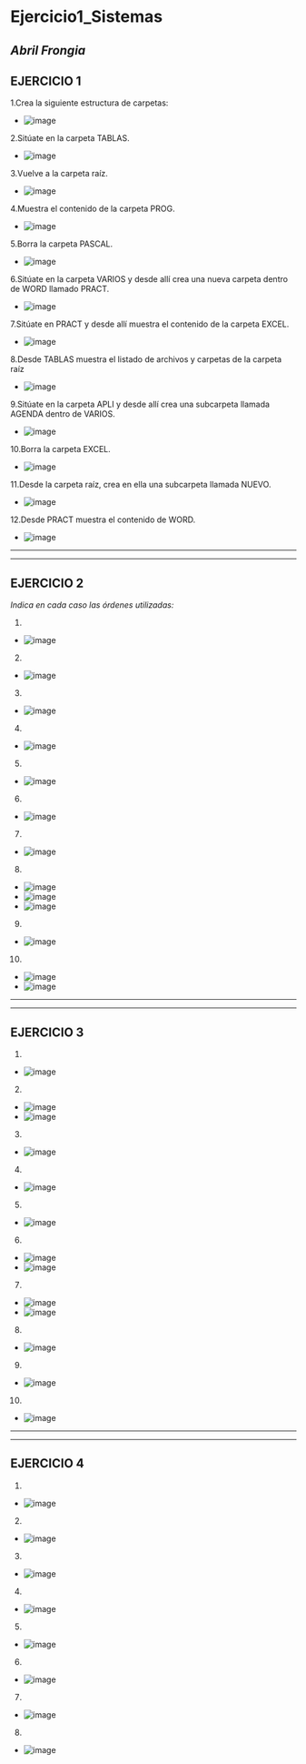 # Ejercicio1_Sistemas #
*Abril Frongia*
---
## EJERCICIO 1 ##
1.Crea la siguiente estructura de carpetas:
- ![image](https://user-images.githubusercontent.com/72273897/159031942-8dd783b2-bc74-4209-8f5c-330dca58fefe.png)

2.Sitúate en la carpeta TABLAS.
- ![image](https://user-images.githubusercontent.com/72273897/159032379-a43a3a49-30ca-448d-8fd6-1b7d6f4871c8.png)

3.Vuelve a la carpeta raíz.
- ![image](https://user-images.githubusercontent.com/72273897/159032704-ea536c1b-eb22-43dc-81da-366f09431b8c.png)

4.Muestra el contenido de la carpeta PROG.
- ![image](https://user-images.githubusercontent.com/72273897/159033166-88bfd839-bd99-4594-8e3f-b0f6f6d3534a.png)

5.Borra la carpeta PASCAL.
- ![image](https://user-images.githubusercontent.com/72273897/159033573-496fcbe8-d744-419c-a108-31a175c7a6b2.png)

6.Sitúate en la carpeta VARIOS y desde allí crea una nueva carpeta dentro de WORD llamado PRACT.
- ![image](https://user-images.githubusercontent.com/72273897/159035620-aca86f44-01f5-44b0-b4f8-5aae2c36b372.png)

7.Sitúate en PRACT y desde allí muestra el contenido de la carpeta EXCEL.
- ![image](https://user-images.githubusercontent.com/72273897/159036009-b22950b0-e24f-458e-9619-032bf6d5f272.png)

8.Desde TABLAS muestra el listado de archivos y carpetas de la carpeta raíz
- ![image](https://user-images.githubusercontent.com/72273897/159037008-ba32ab9e-6589-4e1d-a7c2-d9e7d29c1b14.png)

9.Sitúate en la carpeta APLI y desde allí crea una subcarpeta llamada AGENDA dentro de VARIOS.
- ![image](https://user-images.githubusercontent.com/72273897/159037858-8b814727-50e4-4821-b3d8-9b62d4b0e651.png)

10.Borra la carpeta EXCEL.
- ![image](https://user-images.githubusercontent.com/72273897/159038380-88164c97-4a5e-4fa3-bd59-1b94b57c1aef.png)

11.Desde la carpeta raíz, crea en ella una subcarpeta llamada NUEVO.
- ![image](https://user-images.githubusercontent.com/72273897/159038536-3a8fdaa4-a05e-46cb-bf72-a5c3c9157f6e.png)

12.Desde PRACT muestra el contenido de WORD.
- ![image](https://user-images.githubusercontent.com/72273897/159039111-fa83a6b6-9029-4feb-ad23-ab7d08db4642.png)
---
---
## EJERCICIO 2 ##
*Indica en cada caso las órdenes utilizadas:*

1.
- ![image](https://user-images.githubusercontent.com/72273897/159045633-fcf6c8ba-cc78-4cc7-832a-0a8b65834797.png)

2.
- ![image](https://user-images.githubusercontent.com/72273897/159045975-456856ef-7519-496e-a3f3-a9e6cc875522.png)

3.
- ![image](https://user-images.githubusercontent.com/72273897/159046311-a129b2a7-1ca4-4192-9e8f-9475ef314ac7.png)

4.
- ![image](https://user-images.githubusercontent.com/72273897/159047688-6077bca6-5308-4eec-bf7d-07233d268b86.png)

5.
- ![image](https://user-images.githubusercontent.com/72273897/159048191-5528fae7-2631-4729-b37a-e7da019d9ad2.png)

6.
- ![image](https://user-images.githubusercontent.com/72273897/159049066-de177f9d-4e59-4674-8bda-5e6e15ca4623.png)

7.
- ![image](https://user-images.githubusercontent.com/72273897/159049482-4d6ca5e8-5f4f-4818-8621-989028ceb560.png)

8.
- ![image](https://user-images.githubusercontent.com/72273897/159242023-ba0bec0b-b8a7-470a-9d57-aabdfa391043.png)
- ![image](https://user-images.githubusercontent.com/72273897/159242109-08cc58ac-5dec-45f8-be43-fb3a6ebc7694.png)
- ![image](https://user-images.githubusercontent.com/72273897/159242446-4a9fe2de-ab02-4dec-b8f1-56c1695fb6a3.png)

9.
- ![image](https://user-images.githubusercontent.com/72273897/159242873-6384c4b1-458d-4347-8cc3-a92f558ab4b1.png)

10.
- ![image](https://user-images.githubusercontent.com/72273897/159242988-e5571e8e-b9a5-479e-84f3-1dca64988ebb.png)
- ![image](https://user-images.githubusercontent.com/72273897/159243082-dbb9514e-677e-41a8-afa1-31cceeee84b5.png)
---
---
## EJERCICIO 3 ##

1.
- ![image](https://user-images.githubusercontent.com/72273897/159246289-b6f2ca41-02a9-427c-a837-3a96bf1ed45a.png)

2.
- ![image](https://user-images.githubusercontent.com/72273897/159246174-5d8e3b92-1c7e-4c6f-b814-57fe8c061f72.png)
- ![image](https://user-images.githubusercontent.com/72273897/159246463-cb05c7c0-9463-4e80-97d7-32cd110a5b6e.png)

3.
- ![image](https://user-images.githubusercontent.com/72273897/159247895-9adb5a3a-ace6-4769-8f44-648c98715d9f.png)

4.
- ![image](https://user-images.githubusercontent.com/72273897/159255172-6c692f20-bd5d-4f4f-af93-063cffb17907.png)

5.
- ![image](https://user-images.githubusercontent.com/72273897/159258226-72bea6ca-ab13-41fc-bf83-6dc75f1b375c.png)

6.
- ![image](https://user-images.githubusercontent.com/72273897/159259165-12347a7d-8bf0-48d6-a0da-4e6e09ab4d23.png)
- ![image](https://user-images.githubusercontent.com/72273897/159259282-4cc733fb-cf8f-4a5b-86b7-e6fa52bce57d.png)

7.
- ![image](https://user-images.githubusercontent.com/72273897/159260098-b476fa64-dc05-4993-a25c-5f519e9bc5e7.png)
- ![image](https://user-images.githubusercontent.com/72273897/159260430-d3ddc667-6407-4b56-826e-34fc2e0b14e2.png)

8.
- ![image](https://user-images.githubusercontent.com/72273897/159261658-233cf275-9352-48cd-9ee7-a2a736fd5130.png)

9.
- ![image](https://user-images.githubusercontent.com/72273897/159262442-18a0a101-ce85-404b-893c-9c47049ceb4b.png)

10.
- ![image](https://user-images.githubusercontent.com/72273897/159262573-b2babbd7-1e50-4de3-915e-87eafbf0c6e1.png)
---
---
## EJERCICIO 4 ##

1.
- ![image](https://user-images.githubusercontent.com/72273897/159269642-064deeab-7804-4066-814b-a72206c18bf2.png)

2.
- ![image](https://user-images.githubusercontent.com/72273897/159269948-37834bc6-15d2-44f0-90a3-9383f5a4ee8a.png)

3.
- ![image](https://user-images.githubusercontent.com/72273897/159270124-7b6433bd-9ea1-4b1b-a070-48447d70f97e.png)

4.
- ![image](https://user-images.githubusercontent.com/72273897/159270654-0659485a-3e9e-4203-8324-4c0072a82640.png)

5.
- ![image](https://user-images.githubusercontent.com/72273897/159272659-8a917590-8a77-4913-93e0-d72725d7746f.png)

6.
- ![image](https://user-images.githubusercontent.com/72273897/159273229-2322e017-1cdf-4521-beef-c4f25b566e0b.png)

7.
- ![image](https://user-images.githubusercontent.com/72273897/159274152-ee87c813-06e2-4f72-b9c2-6cc405df2910.png)

8.
- ![image](https://user-images.githubusercontent.com/72273897/159276805-12168e06-c4e3-4e8b-ae74-fcbee5bb7221.png)
